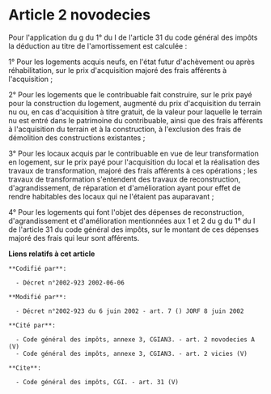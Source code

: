 # Article 2 novodecies

Pour l'application du g du 1° du I de l'article 31 du code général des impôts la déduction au titre de l'amortissement est
calculée : 

1° Pour les logements acquis neufs, en l'état futur d'achèvement ou après réhabilitation, sur le prix d'acquisition majoré
des frais afférents à l'acquisition ; 

2° Pour les logements que le contribuable fait construire, sur le prix payé pour la construction du logement, augmenté du
prix d'acquisition du terrain nu ou, en cas d'acquisition à titre gratuit, de la valeur pour laquelle le terrain nu est entré
dans le patrimoine du contribuable, ainsi que des frais afférents à l'acquisition du terrain et à la construction, à
l'exclusion des frais de démolition des constructions existantes ; 

3° Pour les locaux acquis par le contribuable en vue de leur transformation en logement, sur le prix payé pour l'acquisition
du local et la réalisation des travaux de transformation, majoré des frais afférents à ces opérations ; les travaux de
transformation s'entendent des travaux de reconstruction, d'agrandissement, de réparation et d'amélioration ayant pour effet
de rendre habitables des locaux qui ne l'étaient pas auparavant ; 

4° Pour les logements qui font l'objet des dépenses de reconstruction, d'agrandissement et d'amélioration mentionnées aux 1
et 2 du g du 1° du I de l'article 31 du code général des impôts, sur le montant de ces dépenses majoré des frais qui leur
sont afférents.

**Liens relatifs à cet article**

	**Codifié par**:

	  - Décret n°2002-923 2002-06-06

	**Modifié par**:

	  - Décret n°2002-923 du 6 juin 2002 - art. 7 () JORF 8 juin 2002

	**Cité par**:

	  - Code général des impôts, annexe 3, CGIAN3. - art. 2 novodecies A (V)
	  - Code général des impôts, annexe 3, CGIAN3. - art. 2 vicies (V)

	**Cite**:

	  - Code général des impôts, CGI. - art. 31 (V)

